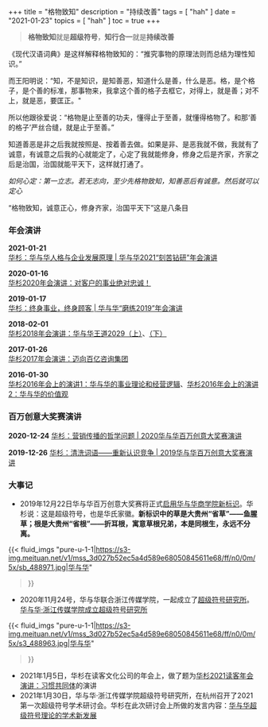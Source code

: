 +++
title = "格物致知"
description = "持续改善"
tags = [
    "hah"
]
date = "2021-01-23"
topics = [
    "hah"
]
toc = true
+++

>**格物致知**就是**超级符号**，**知行合一**就是**持续改善** 

《现代汉语词典》是这样解释格物致知的：“推究事物的原理法则而总结为理性知识。”

而王阳明说：“知，不是知识，是知善恶，知道什么是善，什么是恶。格，是个格子，是个善的标准，那事物来，我拿这个善的格子去框它，对得上，就是善；对不上，就是恶，要匡正。"

所以他跟徐爱说：“格物是止至善的功夫，懂得止于至善，就懂得格物了。和那‘善的格子’严丝合缝，就是止于至善。”

知道善恶是非之后我就按照是、按着善去做。如果是非、是恶我就不做，我就有了诚意，有诚意之后我的心就能定了，心定了我就能修身，修身之后是齐家，齐家之后是治国，治国就能平天下，这样就打通了。

*如何心定：第一立志。若无志向，至少先格物致知，知善恶后有诚意。然后就可以定心*

“格物致知，诚意正心，修身齐家，治国平天下”这是八条目

### 年会演讲

**2021-01-21**  
[华杉：华与华人格与企业发展原理 | 华与华2021“刻苦钻研”年会演讲](https://mp.weixin.qq.com/s/uXfd22qet5Ki2DOR12yRSg) 

**2020-01-16**  
[华杉2020年会演讲：对客户的事业绝对忠诚！](https://mp.weixin.qq.com/s/FvVXZMwXcVzowebrwdLcfg)

**2019-01-17**  
[华杉：终身事业，终身顾客 | 华与华“磨练2019”年会演讲](https://mp.weixin.qq.com/s/OsgmM61PebXK2v3IMXixkA)

**2018-02-01**  
[华杉2018年会演讲：华与华王道2029（上）](https://mp.weixin.qq.com/s/bvAS2wQTe1MZejOQI5yF9w)、[（下）](https://mp.weixin.qq.com/s/VLwAs6Q-tvUDiaCeDBbdPA)

**2017-01-26**  
[华杉2017年会演讲：迈向百亿咨询集团](https://mp.weixin.qq.com/s/7K6dXVmwhe7v743n6nPQFQ)

**2016-01-30**  
[华杉2016年会上的演讲1：华与华的事业理论和经营逻辑](https://mp.weixin.qq.com/s/DNicndKTD7g2vWlon5Scyw)、[华杉2016年会上的演讲2：华与华的价值观](https://mp.weixin.qq.com/s/bTZ3wBTayCorF_-lo6BQcQ)

### 百万创意大奖赛演讲

**2020-12-24**
[华杉：营销传播的哲学问题 | 2020华与华百万创意大奖赛演讲](https://mp.weixin.qq.com/s/kV0CfZoq0eRIobSpxbd5NQ)

**2019-12-26**
[华杉：清洗词语——重新认识竞争 | 2019华与华百万创意大奖赛演讲](https://mp.weixin.qq.com/s/ndIXdvM34OXmzO3hdXbt0Q)


### 大事记

- 2019年12月22日华与华百万创意大奖赛将正式[启用华与华商学院新标识](https://mp.weixin.qq.com/s/tcsdISlBlpqHMFvGRA4rJw)。华杉说：这是超级符号，也是华氏家徽。**新标识中的草是大贵州“省草”——鱼腥草；根是大贵州“省根”——折耳根，寓意草根兄弟，本是同根生，永远不分离。**

{{< fluid_imgs
  "pure-u-1-1|https://s3-img.meituan.net/v1/mss_3d027b52ec5a4d589e68050845611e68/ff/n0/0m/5x/sb_488971.jpg|华与华"
>}}

- 2020年11月24号，华与华联合浙江传媒学院，一起成立了[超级符号研究所](https://mp.weixin.qq.com/s/pe0Ga-C03WGx4o-_OChqgA)。[华与华·浙江传媒学院成立超级符号研究所](https://weibo.com/ttarticle/p/show?id=2309404575945649684664)

{{< fluid_imgs
  "pure-u-1-1|https://s3-img.meituan.net/v1/mss_3d027b52ec5a4d589e68050845611e68/ff/n0/0m/5x/s3_488963.jpg|华与华"
>}}

- 2021年1月5日，华杉在读客文化公司的年会上，做了题为[华杉2021读客年会演讲：习惯共同体](https://mp.weixin.qq.com/s/2w9XQFeORrCknntvheq-ww)的演讲
- 2021年1月30日，华与华·浙江传媒学院超级符号研究所，在杭州召开了2021第一次超级符号学术研讨会。华杉在此次研讨会上所做的发言内容：[华与华超级符号理论的学术新发展](https://mp.weixin.qq.com/s/cotgw37JtdVm4Vv5IcMcYw)


